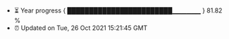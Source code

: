 - ⏳ Year progress { ████████████████████████▁▁▁▁▁▁ } 81.82 %
- ⏰ Updated on Tue, 26 Oct 2021 15:21:45 GMT


